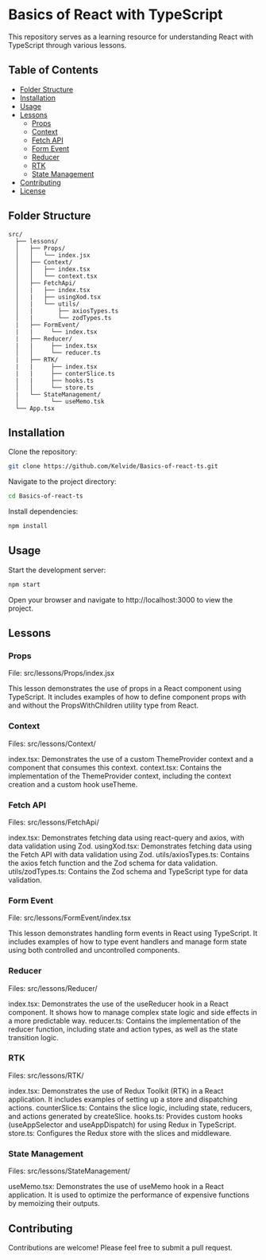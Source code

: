 # Basics of React with TypeScript

This repository serves as a learning resource for understanding React with TypeScript through various lessons.

## Table of Contents

- [Folder Structure](#folder-structure)
- [Installation](#installation)
- [Usage](#usage)
- [Lessons](#lessons)
  - [Props](#props)
  - [Context](#context)
  - [Fetch API](#fetch-api)
  - [Form Event](#form-event)
  - [Reducer](#reducer)
  - [RTK](#rtk)
  - [State Management](#state-management)
- [Contributing](#contributing)
- [License](#license)

## Folder Structure

```plaintext
src/
  ├── lessons/
  │   ├── Props/
  │   │   └── index.jsx
  │   ├── Context/
  │   │   ├── index.tsx
  │   │   └── context.tsx
  │   ├── FetchApi/
  │   |   ├── index.tsx
  │   |   ├── usingXod.tsx
  │   |   └── utils/
  │   |       ├── axiosTypes.ts
  │   |       └── zodTypes.ts
  |   ├── FormEvent/
  |   |     └── index.tsx
  |   ├── Reducer/
  |   |     ├── index.tsx
  │   │     └── reducer.ts
  |   ├── RTK/
  |   |     ├── index.tsx
  |   |     ├── conterSlice.ts
  |   |     ├── hooks.ts
  │   │     └── store.ts
  |   └── StateManagement/
  │         └── useMemo.tsk
  └── App.tsx
```

## Installation

Clone the repository:

```sh
git clone https://github.com/Kelvide/Basics-of-react-ts.git
```

Navigate to the project directory:
```sh
cd Basics-of-react-ts
```

Install dependencies:
```sh
npm install
```

## Usage

Start the development server:
```sh
npm start
```

Open your browser and navigate to http://localhost:3000 to view the project.

## Lessons
### Props
File: src/lessons/Props/index.jsx

This lesson demonstrates the use of props in a React component using TypeScript. It includes examples of how to define component props with and without the PropsWithChildren utility type from React.

### Context
Files: src/lessons/Context/

index.tsx: Demonstrates the use of a custom ThemeProvider context and a component that consumes this context.
context.tsx: Contains the implementation of the ThemeProvider context, including the context creation and a custom hook useTheme.

### Fetch API
Files: src/lessons/FetchApi/

index.tsx: Demonstrates fetching data using react-query and axios, with data validation using Zod.
usingXod.tsx: Demonstrates fetching data using the Fetch API with data validation using Zod.
utils/axiosTypes.ts: Contains the axios fetch function and the Zod schema for data validation.
utils/zodTypes.ts: Contains the Zod schema and TypeScript type for data validation.

### Form Event
File: src/lessons/FormEvent/index.tsx

This lesson demonstrates handling form events in React using TypeScript. It includes examples of how to type event handlers and manage form state using both controlled and uncontrolled components.

### Reducer
Files: src/lessons/Reducer/

index.tsx: Demonstrates the use of the useReducer hook in a React component. It shows how to manage complex state logic and side effects in a more predictable way.
reducer.ts: Contains the implementation of the reducer function, including state and action types, as well as the state transition logic.

### RTK
Files: src/lessons/RTK/

index.tsx: Demonstrates the use of Redux Toolkit (RTK) in a React application. It includes examples of setting up a store and dispatching actions.
counterSlice.ts: Contains the slice logic, including state, reducers, and actions generated by createSlice.
hooks.ts: Provides custom hooks (useAppSelector and useAppDispatch) for using Redux in TypeScript.
store.ts: Configures the Redux store with the slices and middleware.

### State Management
Files: src/lessons/StateManagement/

useMemo.tsx: Demonstrates the use of useMemo hook in a React application. It is used to optimize the performance of expensive functions by memoizing their outputs.

## Contributing
Contributions are welcome! Please feel free to submit a pull request.